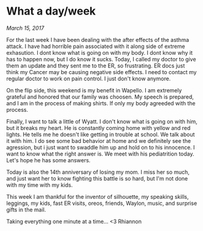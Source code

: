 # What a day/week
_March 15, 2017_

For the last week I have been dealing with the after effects of the asthma attack.  I have had horrible pain associated with it along side of extreme exhasution.   I dont know what is going on with my body. I dont know why it has to happen now, but I do know it sucks. Today, I called my doctor to give them an update and they sent me to the ER, so frustrating.  ER docs just think my Cancer may be causing negative side effects.   I need to contact my regular doctor to work on pain control.    I just don't know anymore.

On the flip side, this weekend is my benefit in Wapello.  I am extremely grateful and honored that our family was choosen.  My speech is prepared, and I am in the process of making shirts.  If only my body agreeded with the process.

Finally, I want to talk a little of Wyatt.  I don't know what is going on with him, but it breaks my heart.  He is constantly coming home with yellow and red lights.  He tells me he doesn't like getting in trouble at school.  We talk about it with him.  I do see some bad behavior at home and we definitely see the agression, but i just want to swaddle him up and hold on to his innocence.  I want to know what the right answer is.  We meet with his pediatrition today.   Let's hope he has some answers.

Today is also the 14th anniversary of losing my mom.  I miss her so much, and just want her to know fighting this battle is so hard, but I'm not done with my time with my kids.

This week I am thankful for the inventor of silhouette, my speaking skills, leggings, my kids, fast ER visits, oreos, friends, Waylon, music, and surprise gifts in the mail.

Taking everything one minute at a time...
<3 Rhiannon